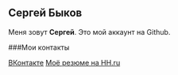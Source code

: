 ## Сергей Быков

Меня зовут **Сергей**. Это мой аккаунт на Github.



###Мои контакты

[ВКонтакте](https://vk.com/sb130789)
[Моё резюме на HH.ru](https://nn.hh.ru/applicant/resumes/view?resume=3cf7ecabff0b55876d0039ed1f794c56707265)
